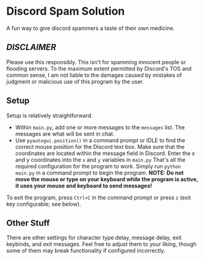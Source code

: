 # Discord Spam Solution
A fun way to give discord spammers a taste of their own medicine.

## ***DISCLAIMER***
Please use this responsibly. This isn't for spamming innocent people or flooding servers.
To the maximum extent permitted by Discord's TOS and common sense, I am not liable to the damages caused by mistakes of judgment or malicious use of this program by the user.

## Setup
Setup is relatively straightforward. 
- Within `main.py`, add one or more messages to the `messages` list. The messages are what will be sent in chat.
- Use `pyautogui.position()` in a command prompt or IDLE to find the correct mouse position for the Discord text box. Make sure that the coordinates are located within the message field in Discord. Enter the x and y coordinates into the `x` and `y` variables in `main.py`
That's all the required configuration for the program to work. Simply run `python main.py` in a command prompt to begin the program.
**NOTE: Do not move the mouse or type on your keyboard while the program is active, it uses your mouse and keyboard to send messages!**

To exit the program, press `Ctrl+C` in the command prompt or press `z` (exit key configurable; see below).

## Other Stuff
There are other settings for character type delay, message delay, exit keybinds, and exit messages. Feel free to adjust them to your liking, though some of them may break functionality if configured incorrectly.
